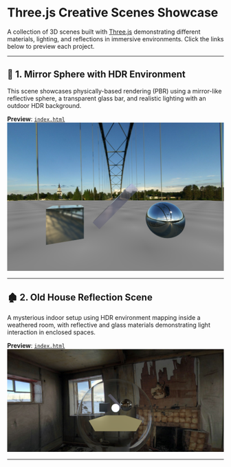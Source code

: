 # Three.js Creative Scenes Showcase

A collection of 3D scenes built with [Three.js](https://threejs.org/) demonstrating different materials, lighting, and reflections in immersive environments. Click the links below to preview each project.

---

## 🔮 1. Mirror Sphere with HDR Environment

This scene showcases physically-based rendering (PBR) using a mirror-like reflective sphere, a transparent glass bar, and realistic lighting with an outdoor HDR background.

**Preview**: [`index.html`](./mirror-sphere/index.html)  
![Mirror Sphere](./mirror-sphere/img.png)

---

## 🏚️ 2. Old House Reflection Scene

A mysterious indoor setup using HDR environment mapping inside a weathered room, with reflective and glass materials demonstrating light interaction in enclosed spaces.

**Preview**: [`index.html`](./old-house/index.html)  
![Old House](./old-house/img2.png)

---


